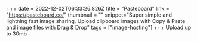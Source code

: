 +++
date = 2022-12-02T06:33:26.826Z
title = "Pasteboard"
link = "https://pasteboard.co/"
thumbnail = ""
snippet="Super simple and lightning fast image sharing. Upload clipboard images with Copy & Paste and image files with Drag & Drop"
tags = ["image-hosting"]
+++
Upload up to 30mb

